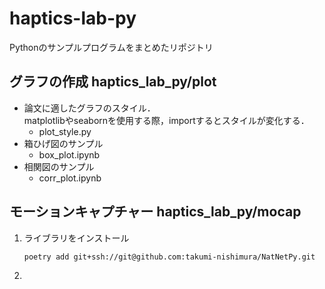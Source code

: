 # haptics-lab-py
Pythonのサンプルプログラムをまとめたリポジトリ

## グラフの作成 haptics_lab_py/plot
- 論文に適したグラフのスタイル．  
  matplotlibやseabornを使用する際，importするとスタイルが変化する．
  - plot_style.py
- 箱ひげ図のサンプル
  - box_plot.ipynb
- 相関図のサンプル
  - corr_plot.ipynb
  
## モーションキャプチャー haptics_lab_py/mocap
1. ライブラリをインストール
   ```
   poetry add git+ssh://git@github.com:takumi-nishimura/NatNetPy.git
   ```
2. 
